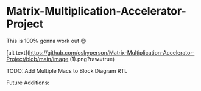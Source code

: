 # Matrix-Multiplication-Accelerator-Project

This is 100% gonna work out 😊

[alt text](https://github.com/oskyperson/Matrix-Multiplication-Accelerator-Project/blob/main/image (1).png?raw=true)

TODO: 
  Add Multiple Macs to Block Diagram
  RTL


Future Additions:

